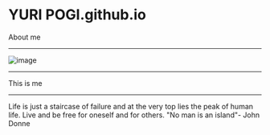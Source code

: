 # YURI POGI.github.io
About me

---

![image](https://user-images.githubusercontent.com/118531367/202975505-0636edc9-2b11-4659-8e37-6ac431f4cb17.png)

---

This is me

---

Life is just a staircase of failure and at the very top lies the peak of human life. Live and be free for oneself and for others. "No man is an island"- John Donne
